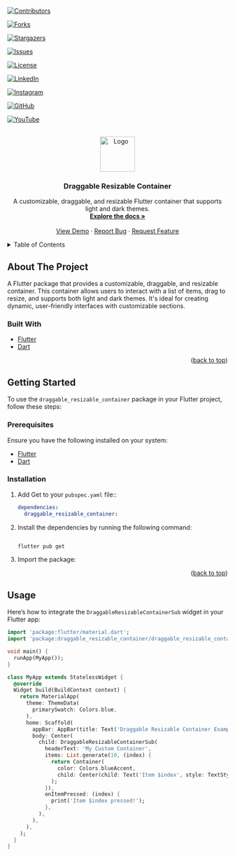 <!-- Improved compatibility of back to top link -->
<a id="readme-top"></a>

<!-- PROJECT SHIELDS -->
[![Contributors](https://img.shields.io/github/contributors/subshegde/draggable_resizable_container.svg?style=for-the-badge)](https://github.com/subshegde/draggable_resizable_container/graphs/contributors)

[![Forks](https://img.shields.io/github/forks/subshegde/draggable_resizable_container.svg?style=for-the-badge)](https://github.com/subshegde/draggable_resizable_container/network/members)

[![Stargazers](https://img.shields.io/github/stars/subshegde/draggable_resizable_container.svg?style=for-the-badge)](https://github.com/subshegde/draggable_resizable_container/stargazers)

[![Issues](https://img.shields.io/github/issues/subshegde/draggable_resizable_container.svg?style=for-the-badge)](https://github.com/subshegde/draggable_resizable_container/issues)

[![License](https://img.shields.io/github/license/subshegde/draggable_resizable_container.svg?style=for-the-badge)](https://github.com/subshegde/blob/master/LICENSE.txt)

[![LinkedIn](https://img.shields.io/badge/-LinkedIn-black.svg?style=for-the-badge&logo=linkedin&colorB=555)](https://linkedin.com/in/subrahmanya-s-hegde-2329112a2)

[![Instagram](https://img.shields.io/badge/-Instagram-black.svg?style=for-the-badge&logo=instagram&colorB=555)](https://instagram.com/_ss_hegde)

[![GitHub](https://img.shields.io/badge/-GitHub-black.svg?style=for-the-badge&logo=github&colorB=555)](https://github.com/subshegde)

[![YouTube](https://img.shields.io/badge/-YouTube-black.svg?style=for-the-badge&logo=youtube&colorB=555)](https://youtube.com/c/your_youtube_channel)

<!-- PROJECT LOGO -->
<br />
<div align="center">
  <a href="https://github.com/subshegde/draggable_resizable_container">
    <img src="images/logo.png" alt="Logo" width="80" height="80">
  </a>


<h3 align="center">Draggable Resizable Container</h3>

  <p align="center">
    A customizable, draggable, and resizable Flutter container that supports light and dark themes.
    <br />
    <a href="https://github.com/subshegde/draggable_resizable_container"><strong>Explore the docs »</strong></a>
    <br />
    <br />
    <a href="https://github.com/subshegde/draggable_resizable_container">View Demo</a>
    &middot;
    <a href="https://github.com/subshegde/draggable_resizable_container/issues/new?labels=bug&template=bug-report---.md">Report Bug</a>
    &middot;
    <a href="https://github.com/subshegde/draggable_resizable_container/issues/new?labels=enhancement&template=feature-request---.md">Request Feature</a>
  </p>
</div>

<!-- TABLE OF CONTENTS -->
<details>
  <summary>Table of Contents</summary>
  <ol>
    <li><a href="#about-the-project">About The Project</a></li>
    <li><a href="#getting-started">Getting Started</a></li>
    <li><a href="#usage">Usage</a></li>
    <li><a href="#customization">Customization</a></li>
    <li><a href="#roadmap">Roadmap</a></li>
    <li><a href="#contributing">Contributing</a></li>
    <li><a href="#license">License</a></li>
    <li><a href="#contact">Contact</a></li>
    <li><a href="#acknowledgments">Acknowledgments</a></li>
  </ol>
</details>

<!-- ABOUT THE PROJECT -->
## About The Project

A Flutter package that provides a customizable, draggable, and resizable container. This container allows users to interact with a list of items, drag to resize, and supports both light and dark themes. It's ideal for creating dynamic, user-friendly interfaces with customizable sections.

### Built With

* [Flutter](https://flutter.dev/)
* [Dart](https://dart.dev/)

<p align="right">(<a href="#readme-top">back to top</a>)</p>

<!-- GETTING STARTED -->
## Getting Started

To use the `draggable_resizable_container` package in your Flutter project, follow these steps:

### Prerequisites

Ensure you have the following installed on your system:
* [Flutter](https://flutter.dev/docs/get-started/install)
* [Dart](https://dart.dev/get-dart)

### Installation

1. Add Get to your `pubspec.yaml` file::

    ```yaml
    dependencies:
      draggable_resizable_container:
    ```

2. Install the dependencies by running the following command:

    ```bash

    flutter pub get
    ```
3. Import the package:

<p align="right">(<a href="#readme-top">back to top</a>)</p>

<!-- USAGE EXAMPLES -->
## Usage

Here’s how to integrate the `DraggableResizableContainerSub` widget in your Flutter app:

```dart
import 'package:flutter/material.dart';
import 'package:draggable_resizable_container/draggable_resizable_container.dart';

void main() {
  runApp(MyApp());
}

class MyApp extends StatelessWidget {
  @override
  Widget build(BuildContext context) {
    return MaterialApp(
      theme: ThemeData(
        primarySwatch: Colors.blue,
      ),
      home: Scaffold(
        appBar: AppBar(title: Text('Draggable Resizable Container Example')),
        body: Center(
          child: DraggableResizableContainerSub(
            headerText: 'My Custom Container',
            items: List.generate(10, (index) {
              return Container(
                color: Colors.blueAccent,
                child: Center(child: Text('Item $index', style: TextStyle(color: Colors.white))),
              );
            }),
            onItemPressed: (index) {
              print('Item $index pressed!');
            },
          ),
        ),
      ),
    );
  }
}
